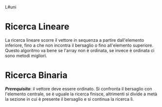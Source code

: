 L#uni 
# Ricerca Lineare
La ricerca lineare scorre il vettore in sequenza a partire dall'elemento inferiore, fino a che non incontra il bersaglio o fino all'elemento superiore.
Questo algoritmo va bene se l'array non è ordinata, se invece è ordinata ci sono metodi migliori.
# Ricerca Binaria
___Prerequisito___: il vettore deve essere ordinato.
Si confronta il bersaglio con l'elemento centrale, se è uguale la ricerca finisce, altrimenti si divide a metà la sezione in cui è presente il bersaglio e si continua la ricerca lì.